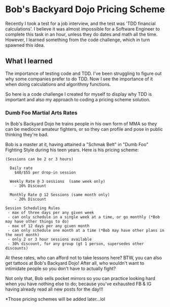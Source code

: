 # Bob's Backyard Dojo Pricing Scheme

Recently I took a test for a job interview, and the test was 'TDD financial calculations'.
I believe it was almost impossible for a Software Engineer to complete this task in an hour,
unless they do dates and math all the time.  However, I learned something from the code challenge,
which in turn spawned this idea.

## What I learned

The importance of testing code and TDD.  I've been struggling to figure out why some companies prefer
to do TDD.  Now I see the importance of it when doing calculations and algorithmy functions.

So here is a code challenge I created for myself to display why TDD is important and also my approach to
coding a pricing scheme solution.


### Dumb Foo Martial Arts Rates

In Bob's Backyard Dojo he trains people in his own form of MMA so they can be mediocre amateur fighters, or
so they can profile and pose in public thinking they're bad.

Bob is a master at it, having attained a "Schmak Belt"
in "Dumb Foo" Fighting Style during his teen years.  Here is his pricing scheme:

```
(Sessions can be 2 or 3 hours)

  Daily rate
    $40/$55 per drop-in session

  Weekly Rate @ 3 sessions  (same week only)
    - 10% Discount

  Monthly Rate @ 12 Sessions (same month only)
    - 20% Discount
```

```
Session Scheduling Rules
 - max of three days per any given week
 - can only schedule in a single week at a time, or go monthly (*Bob may have other things to do)
 - max of 12 days per any given month
 - can only schedule one month at a time (*Bob may have other plans in the next month)
 - only 2 or 3 hour sessions available
 - 30% discount, for any group (gt 1 person, supersedes other discounts)
```

At these rates, who can afford not to take lessons here?  BTW, you can also get tattoos at Bob's Backyard Dojo!
After all, who wouldn't want to intimidate people so you don't have to actually fight?

Not only that, Bob sells pocket mirrors so you can practice looking hard when you have nothing else to do;
because you've exhausted FB & IG having already read all new posts for the day!!!

*Those pricing schemes will be added later...lol



